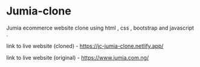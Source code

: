 # Jumia-clone

Jumia ecommerce website clone using html , css , bootstrap and javascript .

link to live website (cloned) - https://jc-jumia-clone.netlify.app/

link to live website (original) - https://www.jumia.com.ng/
